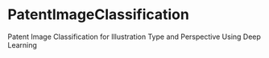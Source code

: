 # PatentImageClassification
Patent Image Classification for Illustration Type and Perspective Using Deep Learning
